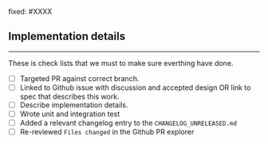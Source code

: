 <!-- < < < < < < < < < < < < < < < < < < < < < < < < < < < < < < < < < ☺
v                               ✰  Thanks for creating a PR! ✰
v    Before smashing the submit button please review the checkboxes.
v    If a checkbox is n/a - please still include it but + a little note why
☺ > > > > > > > > > > > > > > > > > > > > > > > > > > > > > > > > >  -->

<!-- Add a description of the changes that this PR introduces and the files that
are the most critical to review.
-->

fixed: #XXXX

## Implementation details

---

These is check lists that we must to make sure everthing have done.

- [ ] Targeted PR against correct branch.
- [ ] Linked to Github issue with discussion and accepted design OR link to spec that describes this work.
- [ ] Describe implementation details.
- [ ] Wrote unit and integration test
- [ ] Added a relevant changelog entry to the `CHANGELOG_UNRELEASED.md`
- [ ] Re-reviewed `Files changed` in the Github PR explorer
